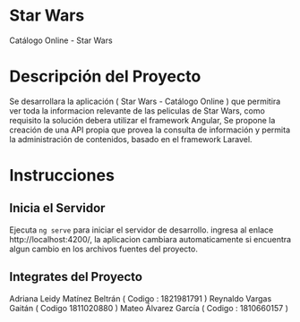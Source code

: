 # Star Wars

Catálogo Online - Star Wars

# Descripción del Proyecto

Se desarrollara la aplicación ( Star Wars - Catálogo Online ) que permitira ver toda la informacion relevante de las peliculas de Star Wars, como requisito la solución debera utilizar el framework Angular, Se propone la creación de una API propia que provea la consulta de información y permita la administración de contenidos, basado en el framework Laravel.

# Instrucciones
## Inicia el Servidor

Ejecuta `ng serve` para iniciar el servidor de desarrollo. ingresa al enlace http://localhost:4200/, la aplicacion cambiara automaticamente si encuentra algun cambio en los archivos fuentes del proyecto.

## Integrates del Proyecto

Adriana Leidy Matínez Beltrán ( Codigo : 1821981791 )
Reynaldo Vargas Gaitán ( Codigo 1811020880 )
Mateo Álvarez García ( Codigo : 1810660157 )
